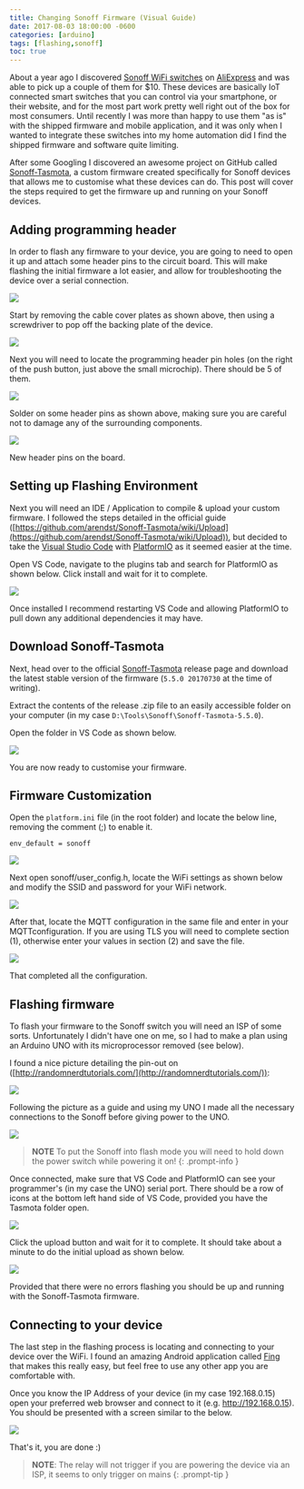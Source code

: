 ```yaml
---
title: Changing Sonoff Firmware (Visual Guide)
date: 2017-08-03 18:00:00 -0600
categories: [arduino]
tags: [flashing,sonoff]
toc: true
---
```


About a year ago I discovered [Sonoff WiFi switches](https://sonoff.tech/product/diy-smart-switch/basicr2/) on [AliExpress](https://www.aliexpress.com/) and was able to pick up a couple of them for $10. These devices are basically IoT connected smart switches that you can control via your smartphone, or their website, and for the most part work pretty well right out of the box for most consumers. Until recently I was more than happy to use them "as is" with the shipped firmware and mobile application, and it was only when I wanted to integrate these switches into my home automation did I find the shipped firmware and software quite limiting.

After some Googling I discovered an awesome project on GitHub called [Sonoff-Tasmota](https://github.com/arendst/Tasmota), a custom firmware created specifically for Sonoff devices that allows me to customise what these devices can do. This post will cover the steps required to get the firmware up and running on your Sonoff devices.

## Adding programming header
In order to flash any firmware to your device, you are going to need to open it up and attach some header pins to the circuit board. This will make flashing the initial firmware a lot easier, and allow for troubleshooting the device over a serial connection.

![](/assets/img/2017/2017-08-03/001.jpg)

Start by removing the cable cover plates as shown above, then using a screwdriver to pop off the backing plate of the device.

![](/assets/img/2017/2017-08-03/002.jpg)

Next you will need to locate the programming header pin holes (on the right of the push button, just above the small microchip). There should be 5 of them.

![](/assets/img/2017/2017-08-03/003.jpg)

Solder on some header pins as shown above, making sure you are careful not to damage any of the surrounding components.

![](/assets/img/2017/2017-08-03/004.jpg)

New header pins on the board.

## Setting up Flashing Environment
Next you will need an IDE / Application to compile & upload your custom firmware. I followed the steps detailed in the official guide ([https://github.com/arendst/Sonoff-Tasmota/wiki/Upload](https://github.com/arendst/Sonoff-Tasmota/wiki/Upload)), but decided to take the [Visual Studio Code](https://code.visualstudio.com/) with [PlatformIO](https://platformio.org/) as it seemed easier at the time.

Open VS Code, navigate to the plugins tab and search for PlatformIO as shown below. Click install and wait for it to complete.

![](/assets/img/2017/2017-08-03/005.png)

Once installed I recommend restarting VS Code and allowing PlatformIO to pull down any additional dependencies it may have.

## Download Sonoff-Tasmota
Next, head over to the official [Sonoff-Tasmota](https://github.com/arendst/Tasmota/releases) release page and download the latest stable version of the firmware (`5.5.0 20170730` at the time of writing).

Extract the contents of the release .zip file to an easily accessible folder on your computer (in my case `D:\Tools\Sonoff\Sonoff-Tasmota-5.5.0`).

Open the folder in VS Code as shown below.

![](/assets/img/2017/2017-08-03/006.png)

You are now ready to customise your firmware.

## Firmware Customization
Open the `platform.ini` file (in the root folder) and locate the below line, removing the comment (;) to enable it.

```
env_default = sonoff
```

![](/assets/img/2017/2017-08-03/007.png)

Next open sonoff/user_config.h, locate the WiFi settings as shown below and modify the SSID and password for your WiFi network.

![](/assets/img/2017/2017-08-03/008.png)

After that, locate the MQTT configuration in the same file and enter in your MQTTconfiguration. If you are using TLS you will need to complete section (1), otherwise enter your values in section (2) and save the file.

![](/assets/img/2017/2017-08-03/009.png)

That completed all the configuration.

## Flashing firmware
To flash your firmware to the Sonoff switch you will need an ISP of some sorts. Unfortunately I didn't have one on me, so I had to make a plan using an Arduino UNO with its microprocessor removed (see below).

I found a nice picture detailing the pin-out on ([http://randomnerdtutorials.com/](http://randomnerdtutorials.com/)):

![](/assets/img/2017/2017-08-03/010.png)

Following the picture as a guide and using my UNO I made all the necessary connections to the Sonoff before giving power to the UNO.

![](/assets/img/2017/2017-08-03/011.jpg)

> **NOTE** To put the Sonoff into flash mode you will need to hold down the power switch while powering it on!
{: .prompt-info }

Once connected, make sure that VS Code and PlatformIO can see your programmer's (in my case the UNO) serial port. There should be a row of icons at the bottom left hand side of VS Code, provided you have the Tasmota folder open.

![](/assets/img/2017/2017-08-03/012.png)

Click the upload button and wait for it to complete. It should take about a minute to do the initial upload as shown below.

![](/assets/img/2017/2017-08-03/013.png)

Provided that there were no errors flashing you should be up and running with the Sonoff-Tasmota firmware.

## Connecting to your device
The last step in the flashing process is locating and connecting to your device over the WiFi. I found an amazing Android application called [Fing](https://play.google.com/store/apps/details?id=com.overlook.android.fing&hl=en) that makes this really easy, but feel free to use any other app you are comfortable with.

Once you know the IP Address of your device (in my case 192.168.0.15) open your preferred web browser and connect to it (e.g. http://192.168.0.15). You should be presented with a screen similar to the below.

![](/assets/img/2017/2017-08-03/014.png)

That's it, you are done :)

> **NOTE**: The relay will not trigger if you are powering the device via an ISP, it seems to only trigger on mains
{: .prompt-tip }
